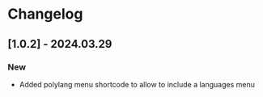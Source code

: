 # Changelog

## [1.0.2] - 2024.03.29

### New

- Added polylang menu shortcode to allow to include a languages menu